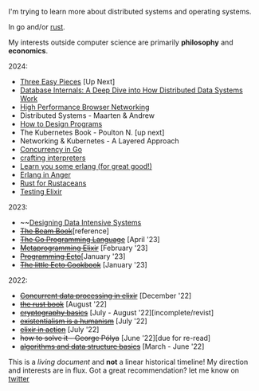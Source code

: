 I'm trying to learn more about distributed systems and operating systems.

In go and/or [rust](https://www.rust-lang.org/).

My interests outside computer science are primarily **philosophy** and **economics**.

2024:

- [Three Easy Pieces](https://www.amazon.com/Operating-Systems-Three-Easy-Pieces/dp/198508659X) [Up Next]
- [Database Internals: A Deep Dive into How Distributed Data Systems Work](https://www.databass.dev/)
- [High Performance Browser Networking](https://hpbn.co/)
- Distributed Systems - Maarten & Andrew
- [How to Design Programs](https://htdp.org/)
- The Kubernetes Book - Poulton N. [up next]
- Networking & Kubernetes - A Layered Approach
- [Concurrency in Go](https://www.oreilly.com/library/view/concurrency-in-go/9781491941294/)
- [crafting interpreters](https://craftinginterpreters.com/)
- [Learn you some erlang (for great good!)](https://learnyousomeerlang.com/content)
- [Erlang in Anger](https://www.erlang-in-anger.com/)
- [Rust for Rustaceans](https://nostarch.com/rust-rustaceans)
- [Testing Elixir](https://pragprog.com/titles/lmelixir/testing-elixir/)

2023:

- ~~[Designing Data Intensive Systems](https://www.oreilly.com/library/view/designing-data-intensive-applications/9781491903063/)
- ~~[The Beam Book](https://github.com/happi/theBeamBook)~~[reference]
- ~~[The Go Programming Language](https://www.gopl.io/)~~ [April '23]
- ~~[Metaprogramming Elixir](https://pragprog.com/titles/cmelixir/metaprogramming-elixir/)~~ [February '23]
- ~~[Programming Ecto](https://pragprog.com/titles/wmecto/programming-ecto/)~~[January '23]
- ~~[The little Ecto Cookbook](https://dashbit.co/ebooks/the-little-ecto-cookbook)~~ [January '23]

2022:

- ~~[Concurrent data processing in elixir](https://pragprog.com/titles/sgdpelixir/concurrent-data-processing-in-elixir/)~~ [December '22]
- ~~[the rust book](https://github.com/hailelagi/rustacea)~~ [August '22]
- ~~[cryptography basics](https://github.com/hailelagi/matasano)~~ [July - August '22][incomplete/revist]
- ~~[existentialism is a humanism](https://www.goodreads.com/book/show/51985.Existentialism_is_a_Humanism)~~ [July '22]
- ~~[elixir in action](https://www.notion.so/Elixir-in-Action-Book-review-27ff4cbe67f140a688637e1422f11641)~~ [July '22]
- ~~how to solve it - George Pólya~~ [June '22][due for re-read]
- ~~[algorithms and data structure basics](https://runestone.academy/ns/books/published/pythonds/index.html)~~ [March - June '22]

This is a _living document_ and **not** a linear historical timeline! My direction and interests are in flux. Got a great recommendation? let me know on [twitter](https://www.twitter.com/haile_lagi)
